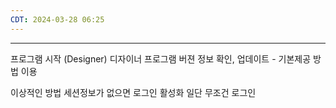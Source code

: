 ```yaml
---
CDT: 2024-03-28 06:25
---
```

---
프로그램 시작 (Designer)
디자이너 프로그램 버젼 정보 확인, 업데이트 - 기본제공 방법 이용

이상적인 방법 세션정보가 없으면 로그인 활성화
일단 무조건 로그인


